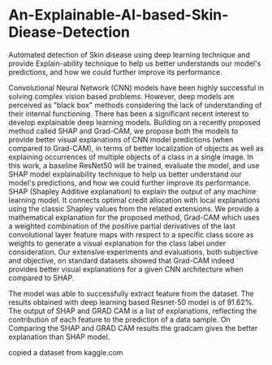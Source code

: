 # An-Explainable-AI-based-Skin-Diease-Detection
Automated detection of Skin disease using deep learning technique and provide Explain-ability technique to help us better understands our model's predictions, and how we could further improve its performance.


Convolutional Neural Network (CNN) models have been highly successful in solving complex
vision based problems. However, deep models are perceived as &quot;black box&quot; methods considering
the lack of understanding of their internal functioning. There has been a significant recent
interest to develop explainable deep learning models. Building on a recently proposed method
called SHAP and Grad-CAM, we propose both the models to provide better visual explanations
of CNN model predictions (when compared to Grad-CAM), in terms of better localization of
objects as well as explaining occurrences of multiple objects of a class in a single image. In this
work, a baseline ResNet50 will be trained, evaluate the model, and use SHAP model
explainability technique to help us better understand our model&#39;s predictions, and how we could
further improve its performance. SHAP (Shapley Additive explanation) to explain the output of
any machine learning model. It connects optimal credit allocation with local explanations using
the classic Shapley values from the related extensions. We provide a mathematical explanation
for the proposed method, Grad-CAM which uses a weighted combination of the positive partial
derivatives of the last convolutional layer feature maps with respect to a specific class score as
weights to generate a visual explanation for the class label under consideration. Our extensive
experiments and evaluations, both subjective and objective, on standard datasets showed that
Grad-CAM indeed provides better visual explanations for a given CNN architecture when
compared to SHAP.


The model was able to successfully extract feature from the dataset. The results obtained with deep learning based Resnet-50 model is of 91.62%. 
The output of SHAP and GRAD CAM is a list of explanations, reflecting the contribution of each feature to the prediction of a data sample.
On Comparing the SHAP and GRAD CAM results the gradcam gives the better explanation than SHAP model.


copied a dataset from kaggle.com
